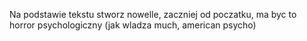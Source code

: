 Na podstawie tekstu stworz nowelle, zaczniej od poczatku, ma byc to horror psychologiczny (jak wladza much, american psycho)